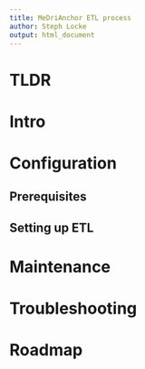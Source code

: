 ```yaml
---
title: MeDriAnchor ETL process
author: Steph Locke
output: html_document
---
```


# TLDR

# Intro

# Configuration

## Prerequisites

## Setting up ETL

# Maintenance

# Troubleshooting

# Roadmap
